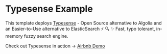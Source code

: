 
# Typesense Example

This template deploys [Typesense](https://github.com/typesense) - Open Source alternative to Algolia and an Easier-to-Use alternative to ElasticSearch ⚡ 🔍 ✨ Fast, typo tolerant, in-memory fuzzy search engine.

Check out Typesense in action -> [Airbnb Demo](https://airbnb-geosearch.typesense.org/)

